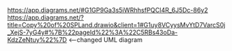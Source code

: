 https://app.diagrams.net/#G1GP9Ga3s5iWRhhsfPQCl4R_6J5Dc-86y2
https://app.diagrams.net/?title=Copy%20of%20SPLand.drawio&client=1#G1uy8VCyysMvYtD7VarcS0j_XejS-7yG4y#%7B%22pageId%22%3A%22C5RBs43oDa-KdzZeNtuy%22%7D <--changed UML diagram
